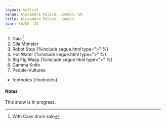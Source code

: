 ```yaml
---
layout: setlist
venue: Alexandra Palace, London, UK
title: Alexandra Palace, London
tour: EU/UK '23
---
```


1. Gaia
    [^1]
2. Gila Monster
3. Robot Stop
   {%include segue.html type=">" %}
4. Hot Water
   {%include segue.html type=">" %}
5. Big Fig Wasp
   {%include segue.html type=">" %}
6. Gamma Knife
7. People-Vultures

<!--snippet-->

* footnotes
{:footnotes}
[^1]: With Cavs drum solo

#### Notes 
This show is in progress.
